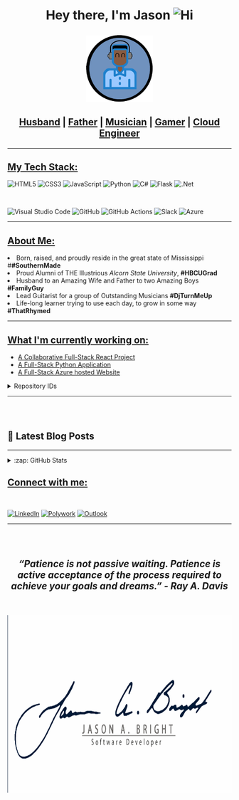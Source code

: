 # <p align="center"> <b>Hey there,  I'm Jason</b> <img src="https://user-images.githubusercontent.com/1303154/88677602-1635ba80-d120-11ea-84d8-d263ba5fc3c0.gif" width= "28px" alt="Hi">

<p align="center">
<a href="Logo.png" target="blank"><img alignment="center" src="Logo.png" height="150" width="150" /></a></p>

## <p align="center"> <u>Husband</u> | <u>Father</u> | <u>Musician</u> | <u>Gamer</u> | <u>Cloud Engineer</u>
<hr>

## <u>My Tech Stack:</u>

![HTML5](https://img.shields.io/badge/html5-%23E34F26.svg?style=for-the-badge&logo=html5&logoColor=white)
![CSS3](https://img.shields.io/badge/css3-%231572B6.svg?style=for-the-badge&logo=css3&logoColor=white)
![JavaScript](https://img.shields.io/badge/javascript-%23323330.svg?style=for-the-badge&logo=javascript&logoColor=%23F7DF1E)
![Python](https://img.shields.io/badge/python-3670A0?style=for-the-badge&logo=python&logoColor=ffdd54)
![C#](https://img.shields.io/badge/c%23-%23239120.svg?style=for-the-badge&logo=c-sharp&logoColor=white)
![Flask](https://img.shields.io/badge/flask-%23000.svg?style=for-the-badge&logo=flask&logoColor=white)
	![.Net](https://img.shields.io/badge/.NET-5C2D91?style=for-the-badge&logo=.net&logoColor=white)

<br>

![Visual Studio Code](https://img.shields.io/badge/Visual%20Studio%20Code-0078d7.svg?style=for-the-badge&logo=visual-studio-code&logoColor=white)
![GitHub](https://img.shields.io/badge/github-%23121011.svg?style=for-the-badge&logo=github&logoColor=white)
![GitHub Actions](https://img.shields.io/badge/github%20actions-%232671E5.svg?style=for-the-badge&logo=githubactions&logoColor=white)
![Slack](https://img.shields.io/badge/Slack-4A154B?style=for-the-badge&logo=slack&logoColor=white)
![Azure](https://img.shields.io/badge/azure-%230072C6.svg?style=for-the-badge&logo=microsoftazure&logoColor=white)


<hr>

## <u>About Me:</u>

<li> Born, raised, and proudly reside in the great state of Mississippi #<b>#SouthernMade</b>
<li> Proud Alumni of THE Illustrious <i>Alcorn State University</i>, <b>#HBCUGrad</b>
<li> Husband to an Amazing Wife and Father to two Amazing Boys <b>#FamilyGuy</b>
<li> Lead Guitarist for a group of Outstanding Musicians <b>#DjTurnMeUp</b>
<li> Life-long learner trying to use each day, to grow in some way <b>#ThatRhymed</b> 

<hr>

## <u>What I'm currently working on:</u>

- [A Collaborative Full-Stack React Project](https://github.com/jbright-dev/CO-01.TechRallyReactProject)
- [A Full-Stack Python Application](https://github.com/jbright-dev/PY-01.Destination.ws)
- [A Full-Stack Azure hosted Website](https://github.com/jbright-dev/SOD-Website-Project)

<details>
  <summary>Repository IDs</summary>
  
<!--START_SECTION:Repository IDs-->
- FS: Full Stack focused Project
- FE: Frontend focused Project
- BE: Backend focused Project
- PY: Python focused Project
- AZ: Microsoft Azure focused Project
- CO: Collaboration Project
- SOD: Sounds-O-Dynomite! NPO Project
<!--END_SECTION:activity Repository IDs-->

</details>
<hr>

<br>
<br>

## 📕 Latest Blog Posts

<!-- BLOG-POST-LIST:START -->
<!-- BLOG-POST-LIST:END -->

---


<details>
  <summary>:zap: GitHub Stats</summary>

  <img align="left" alt="codeSTACKr's GitHub Stats" src="https://github-readme-stats.vercel.app/api?username=codeSTACKr&show_icons=true&hide_border=false&title_color=ff652f&icon_color=FFE400&bg_color=09131B&text_color=ffffff&border_color=0c1a25" />

</details>

## <u>Connect with me:</u>
<br>

[![LinkedIn](https://img.shields.io/badge/linkedin-%230077B5.svg?style=for-the-badge&logo=linkedin&logoColor=white)](https://www.linkedin.com/in/jbrightdev/)
[![Polywork](https://img.shields.io/badge/Polywork-543DE0?style=for-the-badge&logo=polywork&logoColor=black)](https://www.polywork.com/jbright_dev)
[![Outlook](https://img.shields.io/badge/Microsoft_Outlook-0078D4?style=for-the-badge&logo=microsoft-outlook&logoColor=white)](mailto:jbright.dev@outlook.com)

<hr>
<br><br>

## <p align="center"> *“Patience is not passive waiting. Patience is active acceptance of the process required to achieve your goals and dreams.” - Ray A. Davis* </p>

<br>

<p align="center"><a href="Brand on White Signature.png" target="blank"><img alignment="center" src="Brand on White Signature.png" height="400" width="2000" /></a></p>